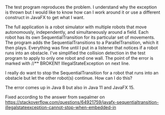 The test program reproduces the problem. I understand why the exception is thrown but I would like to know how can I work around it or use a different construct in JavaFX to get what I want.

The full application is a robot simulator with multiple robots that move autonomously, independently, and simultaneously around a field. Each robot has its own SequentialTransition for its particular set of movements. The program adds the SequentialTransitions to a ParallelTransition, which it then plays. Everything was fine until I put in a listener that notices if a robot runs into an obstacle. I've simplified the collision detection in the test program to apply to only one robot and one wall. The point of the error is marked with //** BROKEN!! IllegalStateException on next line.

I really do want to stop the SequentialTransition for a robot that runs into an obstacle but let the other robot(s) continue. How can I do this?

The error comes up in Java 8 but also in Java 11 and JavaFX 15.

Fixed according to the answer from swpalmer on
https://stackoverflow.com/questions/64921759/javafx-sequentialtransition-illegalstateexception-cannot-stop-when-embedded-in
